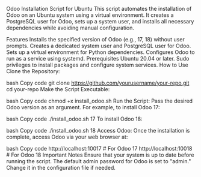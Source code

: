 Odoo Installation Script for Ubuntu
This script automates the installation of Odoo on an Ubuntu system using a virtual environment. It creates a PostgreSQL user for Odoo, sets up a system user, and installs all necessary dependencies while avoiding manual configuration.

Features
Installs the specified version of Odoo (e.g., 17, 18) without user prompts.
Creates a dedicated system user and PostgreSQL user for Odoo.
Sets up a virtual environment for Python dependencies.
Configures Odoo to run as a service using systemd.
Prerequisites
Ubuntu 20.04 or later.
Sudo privileges to install packages and configure system services.
How to Use
Clone the Repository:

bash
Copy code
git clone https://github.com/yourusername/your-repo.git
cd your-repo
Make the Script Executable:

bash
Copy code
chmod +x install_odoo.sh
Run the Script: Pass the desired Odoo version as an argument. For example, to install Odoo 17:

bash
Copy code
./install_odoo.sh 17
To install Odoo 18:

bash
Copy code
./install_odoo.sh 18
Access Odoo: Once the installation is complete, access Odoo via your web browser at:

bash
Copy code
http://localhost:10017  # For Odoo 17
http://localhost:10018  # For Odoo 18
Important Notes
Ensure that your system is up to date before running the script.
The default admin password for Odoo is set to "admin." Change it in the configuration file if needed.
